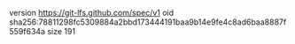 version https://git-lfs.github.com/spec/v1
oid sha256:78811298fc5309884a2bbd173444191baa9b14e9fe4c8ad6baa8887f559f634a
size 191
